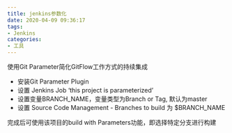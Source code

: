 ```yaml
---
title: jenkins参数化
date: 2020-04-09 09:36:17
tags:
- Jenkins
categories: 
- 工具
---
```

使用Git Parameter简化GitFlow工作方式的持续集成<br>
+ 安装Git Parameter Plugin
+ 设置 Jenkins Job ‘this project is parameterized’
+ 设置变量BRANCH_NAME，变量类型为Branch or Tag, 默认为master
+ 设置 Source Code Management - Branches to build 为 $BRANCH_NAME
  
完成后可使用该项目的build with Parameters功能，即选择特定分支进行构建